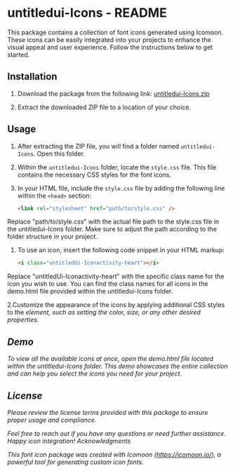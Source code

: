 # untitledui-Icons - README

This package contains a collection of font icons generated using Icomoon. These icons can be easily integrated into your projects to enhance the visual appeal and user experience. Follow the instructions below to get started.

## Installation

1. Download the package from the following link: [untitledui-Icons.zip](path/to/untitledui-Icons.zip)

2. Extract the downloaded ZIP file to a location of your choice.

## Usage

1. After extracting the ZIP file, you will find a folder named `untitledui-Icons`. Open this folder.

2. Within the `untitledui-Icons` folder, locate the `style.css` file. This file contains the necessary CSS styles for the font icons.

3. In your HTML file, include the `style.css` file by adding the following line within the `<head>` section:

   ```html
   <link rel="stylesheet" href="path/to/style.css" />
   ```

Replace "path/to/style.css" with the actual file path to the style.css file in the untitledui-Icons folder. Make sure to adjust the path according to the folder structure in your project.

1. To use an icon, insert the following code snippet in your HTML markup:

   ```html
   <i class="untitledUi-Iconactivity-heart"></i>
   ```

Replace "untitledUi-Iconactivity-heart" with the specific class name for the icon you wish to use. You can find the class names for all icons in the demo.html file provided within the untitledui-Icons folder.

2.Customize the appearance of the icons by applying additional CSS styles to the <i> element, such as setting the color, size, or any other desired properties.

## Demo

To view all the available icons at once, open the demo.html file located within the untitledui-Icons folder. This demo showcases the entire collection and can help you select the icons you need for your project.

## License

Please review the license terms provided with this package to ensure proper usage and compliance.

Feel free to reach out if you have any questions or need further assistance. Happy icon integration!
Acknowledgments

This font icon package was created with Icomoon (https://icomoon.io/), a powerful tool for generating custom icon fonts.
